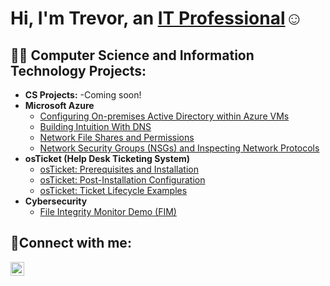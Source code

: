 <h1>Hi, I'm Trevor, an <a href="https://www.linkedin.com/in/trevorbrandt--/">IT Professional</a>☺</h1>

<h2>👨‍💻 Computer Science and Information Technology Projects:</h2>

- <b>CS Projects:</b>
  -Coming soon!
- <b>Microsoft Azure</b>
  - [Configuring On-premises Active Directory within Azure VMs](https://github.com/trevorbrandtit/configure-ad)
  - [Building Intuition With DNS](https://github.com/TrevorBrandtIT/dns-intuition)
  - [Network File Shares and Permissions](https://github.com/TrevorBrandtIT/file-shares-and-permissions)
  - [Network Security Groups (NSGs) and Inspecting Network Protocols](https://github.com/trevorbrandtit/azure-network-protocols)
- <b>osTicket (Help Desk Ticketing System)</b>
  - [osTicket: Prerequisites and Installation](https://github.com/trevorbrandtit/osticket-prereqs)
  - [osTicket: Post-Installation Configuration](https://github.com/trevorbrandtit/post-install-config)
  - [osTicket: Ticket Lifecycle Examples](https://github.com/trevorbrandtit/ticket-lifecycle)
- <b>Cybersecurity</b>
  - [File Integrity Monitor Demo (FIM)](https://github.com/TrevorBrandtIT/fim-demo)



<h2>🤳Connect with me:</h2>

[<img align="left" alt="Josh | LinkedIn" width="22px" src="https://cdn.jsdelivr.net/npm/simple-icons@v3/icons/linkedin.svg" />][linkedin]


[linkedin]: https://www.linkedin.com/in/trevorbrandt--/
